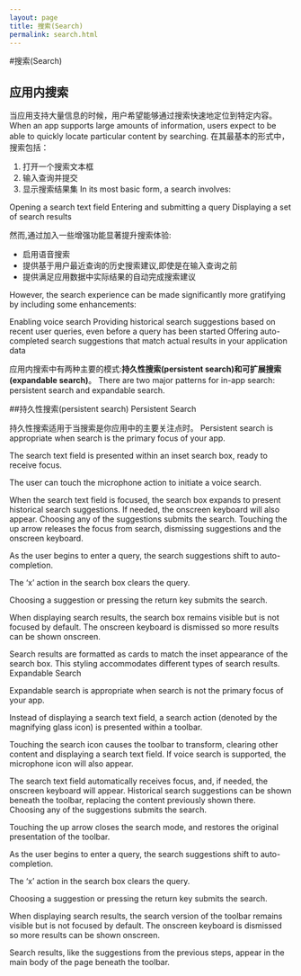 ```yaml
---
layout: page
title: 搜索(Search)
permalink: search.html
---
```


#搜索(Search)

## 应用内搜索

当应用支持大量信息的时候，用户希望能够通过搜索快速地定位到特定内容。
When an app supports large amounts of information, users expect to be able to quickly locate particular content by searching.
在其最基本的形式中，搜索包括：

1. 打开一个搜索文本框
2. 输入查询并提交
3. 显示搜索结果集
In its most basic form, a search involves:

Opening a search text field
Entering and submitting a query
Displaying a set of search results

然而,通过加入一些增强功能显著提升搜索体验:

* 启用语音搜索
* 提供基于用户最近查询的历史搜索建议,即使是在输入查询之前
* 提供满足应用数据中实际结果的自动完成搜索建议


However, the search experience can be made significantly more gratifying by including some enhancements:

Enabling voice search
Providing historical search suggestions based on recent user queries, even before a query has been started
Offering auto-completed search suggestions that match actual results in your application data

应用内搜索中有两种主要的模式:**持久性搜索(persistent search)**和**可扩展搜索(expandable search)**。
There are two major patterns for in-app search: persistent search and expandable search.

##持久性搜索(persistent search)
Persistent Search

持久性搜索适用于当搜索是你应用中的主要关注点时。
Persistent search is appropriate when search is the primary focus of your app.

The search text field is presented within an inset search box, ready to receive focus.

The user can touch the microphone action to initiate a voice search.
 
 
When the search text field is focused, the search box expands to present historical search suggestions. If needed, the onscreen keyboard will also appear. Choosing any of the suggestions submits the search. Touching the up arrow releases the focus from search, dismissing suggestions and the onscreen keyboard.
 
As the user begins to enter a query, the search suggestions shift to auto-completion.

The ‘x’ action in the search box clears the query.

Choosing a suggestion or pressing the return key submits the search.

 
When displaying search results, the search box remains visible but is not focused by default. The onscreen keyboard is dismissed so more results can be shown onscreen.

Search results are formatted as cards to match the inset appearance of the search box. This styling accommodates different types of search results.
Expandable Search

Expandable search is appropriate when search is not the primary focus of your app.

Instead of displaying a search text field, a search action (denoted by the magnifying glass icon) is presented within a toolbar.
 
 
Touching the search icon causes the toolbar to transform, clearing other content and displaying a search text field. If voice search is supported, the microphone icon will also appear.

The search text field automatically receives focus, and, if needed, the onscreen keyboard will appear. Historical search suggestions can be shown beneath the toolbar, replacing the content previously shown there. Choosing any of the suggestions submits the search.

Touching the up arrow closes the search mode, and restores the original presentation of the toolbar.
 
As the user begins to enter a query, the search suggestions shift to auto-completion.

The ‘x’ action in the search box clears the query.

Choosing a suggestion or pressing the return key submits the search.
 
When displaying search results, the search version of the toolbar remains visible but is not focused by default. The onscreen keyboard is dismissed so more results can be shown onscreen.

Search results, like the suggestions from the previous steps, appear in the main body of the page beneath the toolbar.